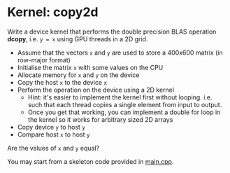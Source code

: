 # Kernel: copy2d

Write a device kernel that performs the double precision BLAS operation
**dcopy**, i.e. `y = x` using GPU threads in a 2D grid.

- Assume that the vectors `x` and `y` are used to store a 400x600 matrix (in row-major format)
- Initialise the matrix `x` with some values on the CPU
- Allocate memory for `x` and `y` on the device
- Copy the host `x` to the device `x`
- Perform the operation on the device using a 2D kernel
    - Hint: it's easier to implement the kernel first without looping. i.e. such that each thread copies a single element from input to output.
    - Once you get that working, you can implement a double for loop in the kernel so it works for arbitrary sized 2D arrays
- Copy device `y` to host `y`
- Compare host `x` to host `y`

Are the values of `x` and `y` equal?

You may start from a skeleton code provided in [main.cpp](main.cpp).
